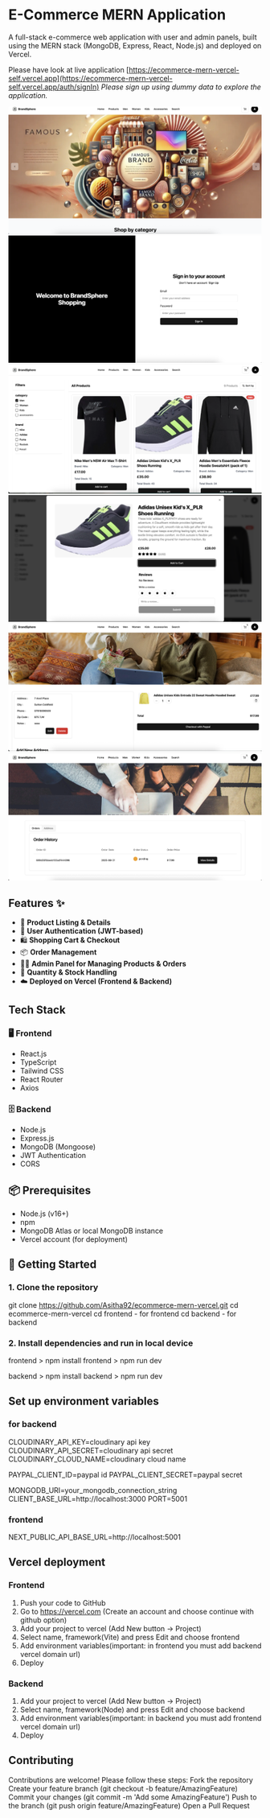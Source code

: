 # E-Commerce MERN Application

A full-stack e-commerce web application with user and admin panels, built using the MERN stack (MongoDB, Express, React, Node.js) and deployed on Vercel.

Please have look at live application
[https://ecommerce-mern-vercel-self.vercel.app](https://ecommerce-mern-vercel-self.vercel.app/auth/signIn)
*Please sign up using dummy data to explore the application.*

![image alt](https://github.com/Asitha92/ecommerce-mern-vercel/blob/main/0.png?raw=true)
![image alt](https://github.com/Asitha92/ecommerce-mern-vercel/blob/main/1.png?raw=true)
![image alt](https://github.com/Asitha92/ecommerce-mern-vercel/blob/main/2.png?raw=true)
![image alt](https://github.com/Asitha92/ecommerce-mern-vercel/blob/main/3.png?raw=true)
![image alt](https://github.com/Asitha92/ecommerce-mern-vercel/blob/main/4.png?raw=true)
![image alt](https://github.com/Asitha92/ecommerce-mern-vercel/blob/main/5.png?raw=true)

## Features ✨
- 🛒 **Product Listing & Details**
- 👤 **User Authentication (JWT-based)**
- 🛍️ **Shopping Cart & Checkout**
- 📦 **Order Management**
- 🧑‍💼 **Admin Panel for Managing Products & Orders**
- 🧮 **Quantity & Stock Handling**
- ☁️ **Deployed on Vercel (Frontend & Backend)**

## Tech Stack
### 🖥️ Frontend
- React.js
- TypeScript
- Tailwind CSS
- React Router
- Axios

### 🗄️ Backend
- Node.js
- Express.js
- MongoDB (Mongoose)
- JWT Authentication
- CORS

## 📦 Prerequisites
- Node.js (v16+)
- npm
- MongoDB Atlas or local MongoDB instance
- Vercel account (for deployment)

## 🚀 Getting Started

### 1. Clone the repository
git clone https://github.com/Asitha92/ecommerce-mern-vercel.git
cd ecommerce-mern-vercel
cd frontend - for frontend
cd backend - for backend

### 2. Install dependencies and run in local device
frontend > npm install
frontend > npm run dev

backend > npm install
backend > npm run dev

## Set up environment variables
### for backend
CLOUDINARY_API_KEY=cloudinary api key
CLOUDINARY_API_SECRET=cloudinary api secret
CLOUDINARY_CLOUD_NAME=cloudinary cloud name

PAYPAL_CLIENT_ID=paypal id
PAYPAL_CLIENT_SECRET=paypal secret

MONGODB_URI=your_mongodb_connection_string
CLIENT_BASE_URL=http://localhost:3000
PORT=5001

### frontend
NEXT_PUBLIC_API_BASE_URL=http://localhost:5001

## Vercel deployment
### Frontend
1. Push your code to GitHub
2. Go to https://vercel.com (Create an account and choose continue with github option)
3. Add your project to vercel (Add New button -> Project)
4. Select name, framework(Vite) and press Edit and choose frontend
5. Add environment variables(important: in frontend you must add backend vercel domain url)
6. Deploy

### Backend
1. Add your project to vercel (Add New button -> Project)
2. Select name, framework(Node) and press Edit and choose backend
3. Add environment variables(important: in backend you must add frontend vercel domain url)
4. Deploy

## Contributing

Contributions are welcome! Please follow these steps:
Fork the repository
Create your feature branch (git checkout -b feature/AmazingFeature)
Commit your changes (git commit -m 'Add some AmazingFeature')
Push to the branch (git push origin feature/AmazingFeature)
Open a Pull Request
